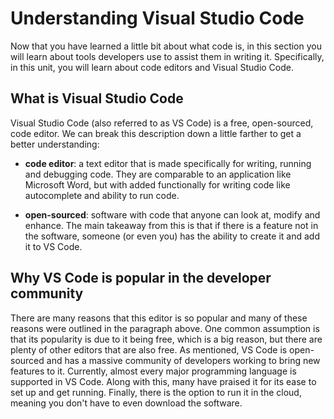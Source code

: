 # Understanding Visual Studio Code

Now that you have learned a little bit about what code is, in this section you will learn about tools developers use to assist them in writing it. Specifically, in this unit, you will learn about code editors and Visual Studio Code.

## What is Visual Studio Code

Visual Studio Code (also referred to as VS Code) is a free, open-sourced, code editor. We can break this description down a little farther to get a better understanding:

- **code editor**: a text editor that is made specifically for writing, running and debugging code. They are comparable to an application like Microsoft Word, but with added functionally for writing code like autocomplete and ability to run code.

- **open-sourced**: software with code that anyone can look at, modify and enhance. The main takeaway from this is that if there is a feature not in the software, someone (or even you) has the ability to create it and add it to VS Code.

## Why VS Code is popular in the developer community

There are many reasons that this editor is so popular and many of these reasons were outlined in the paragraph above. One common assumption is that its popularity is due to it being free, which is a big reason, but there are plenty of other editors that are also free. As mentioned, VS Code is open-sourced and has a massive community of developers working to bring new features to it. Currently, almost every major programming language is supported in VS Code. Along with this, many have praised it for its ease to set up and get running. Finally, there is the option to run it in the cloud, meaning you don't have to even download the software.

